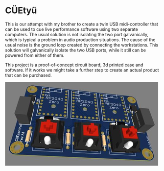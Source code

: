 # CÜEtyü #

This is our attempt with my brother to create a twin USB midi-controller that can be used to cue live performance software using two separate computers. The usual solution is not isolating the two port galvanically, which is typical a problem in audio production situations. The cause of the usual noise is the ground loop created by connecting the workstations. This solution will galvanically isolate the two USB ports, while it still can be powered from either of them.

This project is a proof-of-concept circuit board, 3d printed case and software. If it works we might take a further step to create an actual product that can be purchased.

![rev.A1](pcb/rev.A1.jpg?raw=true "CÜEcøntrol PCB design rev.A1")
